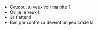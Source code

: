 - Coucou, tu veux voir ma bite ?
- Oui je le veux !
- Je t'attend
- Bon par contre ça devient un peu crade là